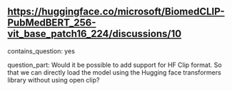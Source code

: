 ## https://huggingface.co/microsoft/BiomedCLIP-PubMedBERT_256-vit_base_patch16_224/discussions/10

contains_question: yes

question_part: Would it be possible to add support for HF Clip format. So that we can directly load the model using the Hugging face transformers library without using open clip?